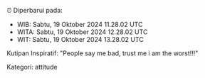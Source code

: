 ⏰ Diperbarui pada:
- WIB: Sabtu, 19 Oktober 2024 11.28.02 UTC
- WITA: Sabtu, 19 Oktober 2024 12.28.02 UTC
- WIT: Sabtu, 19 Oktober 2024 13.28.02 UTC

Kutipan Inspiratif:
"People say me bad, trust me i am the worst!!!"


Kategori: attitude

